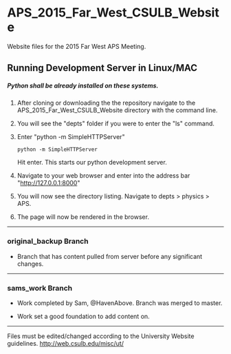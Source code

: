 # APS_2015_Far_West_CSULB_Website

Website files for the 2015 Far West APS Meeting.


## Running Development Server in Linux/MAC

##### Python shall be already installed on these systems.

1.  After cloning or downloading the the repository navigate to the
APS_2015_Far_West_CSULB_Website directory with the command line.  

2.  You will see the "depts" folder if you were to enter the "ls" command.

3.  Enter "python -m SimpleHTTPServer"

        python -m SimpleHTTPServer


    Hit enter.  This starts our python development server.

4.  Navigate to your web browser and enter into the address bar "http://127.0.0.1:8000"

5.  You will now see the directory listing.  Navigate to depts > physics > APS.

6.  The page will now be rendered in the browser.


-----------------------------------------------------------

### original_backup Branch

* Branch that has content pulled from server before any significant changes.


--------------------------------------------------------------

### sams_work Branch

* Work completed by Sam, @HavenAbove.  Branch was merged to master.  

* Work set a good foundation to add content on.

---------------------------------------------------------------

Files must be edited/changed according to the University Website
guidelines. http://web.csulb.edu/misc/ut/
